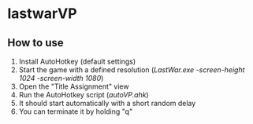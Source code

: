 # lastwarVP

## How to use
1) Install AutoHotkey (default settings)
2) Start the game with a defined resolution (_LastWar.exe -screen-height 1024 -screen-width 1080_)
3) Open the "Title Assignment" view
4) Run the AutoHotkey script (_autoVP.ahk_)
5) It should start automatically with a short random delay
6) You can terminate it by holding "q"
